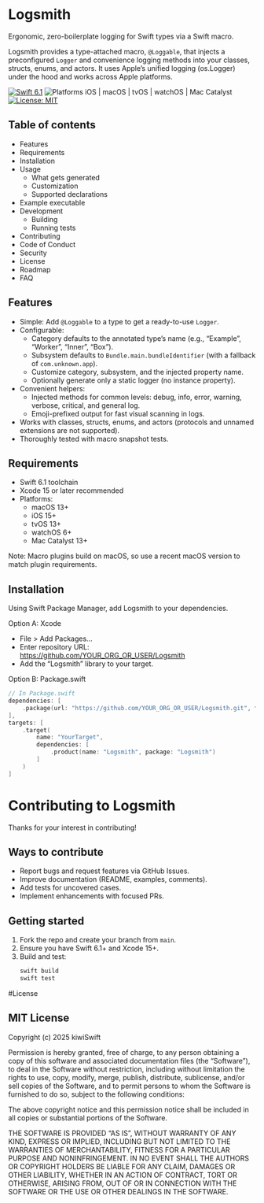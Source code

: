 # Logsmith

Ergonomic, zero-boilerplate logging for Swift types via a Swift macro.

Logsmith provides a type-attached macro, `@Loggable`, that injects a preconfigured `Logger` and convenience logging methods into your classes, structs, enums, and actors. It uses Apple’s unified logging (os.Logger) under the hood and works across Apple platforms.

[![Swift 6.1](https://img.shields.io/badge/Swift-6.1-orange.svg)](https://www.swift.org)
![Platforms iOS | macOS | tvOS | watchOS | Mac Catalyst](https://img.shields.io/badge/platforms-iOS%2015%2B%20%7C%20macOS%2013%2B%20%7C%20tvOS%2013%2B%20%7C%20watchOS%206%2B%20%7C%20Mac%20Catalyst%2013%2B-blue)
[![License: MIT](https://img.shields.io/badge/License-MIT-lightgrey.svg)](LICENSE)
<!-- Optional: Uncomment after adding to Swift Package Index
[![SPI Swift Versions](https://img.shields.io/endpoint?url=https%3A%2F%2Fswiftpackageindex.com%2Fapi%2Fpackages%2FYOUR_ORG_OR_USER%2FLogsmith%2Fbadge%3Ftype%3Dswift-versions)](https://swiftpackageindex.com/YOUR_ORG_OR_USER/Logsmith)
[![SPI Platforms](https://img.shields.io/endpoint?url=https%3A%2F%2Fswiftpackageindex.com%2Fapi%2Fpackages%2FYOUR_ORG_OR_USER%2FLogsmith%2Fbadge%3Ftype%3Dplatforms)](https://swiftpackageindex.com/YOUR_ORG_OR_USER/Logsmith)
-->
<!-- Optional: CI badge (replace workflow name and org/user)
[![Build](https://github.com/YOUR_ORG_OR_USER/Logsmith/actions/workflows/ci.yml/badge.svg)](https://github.com/YOUR_ORG_OR_USER/Logsmith/actions/workflows/ci.yml)
-->

## Table of contents
- Features
- Requirements
- Installation
- Usage
  - What gets generated
  - Customization
  - Supported declarations
- Example executable
- Development
  - Building
  - Running tests
- Contributing
- Code of Conduct
- Security
- License
- Roadmap
- FAQ

## Features

- Simple: Add `@Loggable` to a type to get a ready-to-use `Logger`.
- Configurable:
  - Category defaults to the annotated type’s name (e.g., “Example”, “Worker”, “Inner”, “Box”).
  - Subsystem defaults to `Bundle.main.bundleIdentifier` (with a fallback of `com.unknown.app`).
  - Customize category, subsystem, and the injected property name.
  - Optionally generate only a static logger (no instance property).
- Convenient helpers:
  - Injected methods for common levels: debug, info, error, warning, verbose, critical, and general log.
  - Emoji-prefixed output for fast visual scanning in logs.
- Works with classes, structs, enums, and actors (protocols and unnamed extensions are not supported).
- Thoroughly tested with macro snapshot tests.

## Requirements

- Swift 6.1 toolchain
- Xcode 15 or later recommended
- Platforms:
  - macOS 13+
  - iOS 15+
  - tvOS 13+
  - watchOS 6+
  - Mac Catalyst 13+

Note: Macro plugins build on macOS, so use a recent macOS version to match plugin requirements.

## Installation

Using Swift Package Manager, add Logsmith to your dependencies.

Option A: Xcode
- File > Add Packages…
- Enter repository URL: https://github.com/YOUR_ORG_OR_USER/Logsmith
- Add the “Logsmith” library to your target.

Option B: Package.swift
```swift
// In Package.swift
dependencies: [
    .package(url: "https://github.com/YOUR_ORG_OR_USER/Logsmith.git", from: "0.1.0")
],
targets: [
    .target(
        name: "YourTarget",
        dependencies: [
            .product(name: "Logsmith", package: "Logsmith")
        ]
    )
]
```

# Contributing to Logsmith

Thanks for your interest in contributing!

## Ways to contribute
- Report bugs and request features via GitHub Issues.
- Improve documentation (README, examples, comments).
- Add tests for uncovered cases.
- Implement enhancements with focused PRs.

## Getting started
1. Fork the repo and create your branch from `main`.
2. Ensure you have Swift 6.1+ and Xcode 15+.
3. Build and test:
   ```bash
   swift build
   swift test

#License

## MIT License

Copyright (c) 2025 kiwiSwift

Permission is hereby granted, free of charge, to any person obtaining a copy
of this software and associated documentation files (the “Software”), to deal
in the Software without restriction, including without limitation the rights
to use, copy, modify, merge, publish, distribute, sublicense, and/or sell
copies of the Software, and to permit persons to whom the Software is
furnished to do so, subject to the following conditions:

The above copyright notice and this permission notice shall be included in
all copies or substantial portions of the Software.

THE SOFTWARE IS PROVIDED “AS IS”, WITHOUT WARRANTY OF ANY KIND, EXPRESS OR
IMPLIED, INCLUDING BUT NOT LIMITED TO THE WARRANTIES OF MERCHANTABILITY,
FITNESS FOR A PARTICULAR PURPOSE AND NONINFRINGEMENT. IN NO EVENT SHALL THE
AUTHORS OR COPYRIGHT HOLDERS BE LIABLE FOR ANY CLAIM, DAMAGES OR OTHER
LIABILITY, WHETHER IN AN ACTION OF CONTRACT, TORT OR OTHERWISE, ARISING FROM,
OUT OF OR IN CONNECTION WITH THE SOFTWARE OR THE USE OR OTHER DEALINGS IN
THE SOFTWARE.
